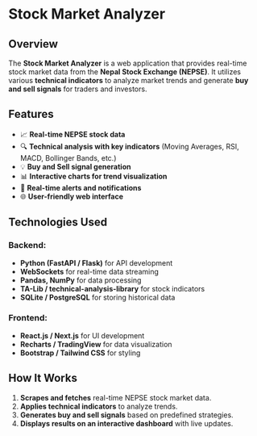 # Stock Market Analyzer

## Overview

The **Stock Market Analyzer** is a web application that provides real-time stock market data from the **Nepal Stock Exchange (NEPSE)**. It utilizes various **technical indicators** to analyze market trends and generate **buy and sell signals** for traders and investors.

## Features

- 📈 **Real-time NEPSE stock data**
- 🔍 **Technical analysis with key indicators** (Moving Averages, RSI, MACD, Bollinger Bands, etc.)
- 💡 **Buy and Sell signal generation**
- 📊 **Interactive charts for trend visualization**
- 🔔 **Real-time alerts and notifications**
- 🌐 **User-friendly web interface**

## Technologies Used

### Backend:

- **Python (FastAPI / Flask)** for API development
- **WebSockets** for real-time data streaming
- **Pandas, NumPy** for data processing
- **TA-Lib / technical-analysis-library** for stock indicators
- **SQLite / PostgreSQL** for storing historical data

### Frontend:

- **React.js / Next.js** for UI development
- **Recharts / TradingView** for data visualization
- **Bootstrap / Tailwind CSS** for styling

## How It Works

1. **Scrapes and fetches** real-time NEPSE stock market data.
2. **Applies technical indicators** to analyze trends.
3. **Generates buy and sell signals** based on predefined strategies.
4. **Displays results on an interactive dashboard** with live updates.


